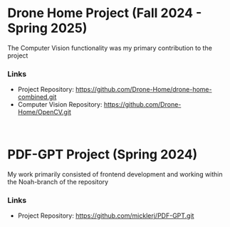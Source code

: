 # Drone Home Project (Fall 2024 - Spring 2025)
The Computer Vision functionality was my primary contribution to the project
### Links
- Project Repository: https://github.com/Drone-Home/drone-home-combined.git
- Computer Vision Repository: https://github.com/Drone-Home/OpenCV.git
<br>

# PDF-GPT Project (Spring 2024)
My work primarily consisted of frontend development and working within the Noah-branch of the repository
### Links
- Project Repository: https://github.com/micklerj/PDF-GPT.git 
